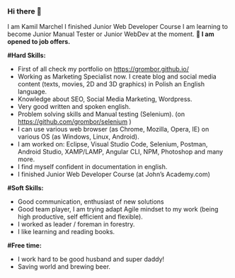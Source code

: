 ### Hi there 👋
I am Kamil Marchel
I finished Junior Web Developer Course 
I am learning to become Junior Manual Tester or Junior WebDev at the moment. 
**🤔 I am opened to job offers.**

<!--
**grombor/grombor** is a ✨ _special_ ✨ repository because its `README.md` (this file) appears on your GitHub profile.

Here are some ideas to get you started:

- 🔭 I’m currently working on ...
- 🌱 I’m currently learning ...
- 👯 I’m looking to collaborate on ...
- 🤔 I’m looking for help with ...
- 💬 Ask me about ...
- 📫 How to reach me: ...
- 😄 Pronouns: ...
- ⚡ Fun fact: ...
-->
**#Hard Skills:**
 - First of all check my portfolio on https://grombor.github.io/
 - Working as Marketing Specialist now. I create blog and social media content (texts, movies, 2D and 3D graphics) in Polish an English language.
 - Knowledge about SEO, Social Media Marketing, Wordpress.
 - Very good written and spoken english. 
 - Problem solving skills and Manual testing (Selenium). (on https://github.com/grombor/selenium )
 - I can use various web browser (as Chrome, Mozilla, Opera, IE) on various OS (as Windows, Linux, Android).
 - I am worked on: Eclipse, Visual Studio Code, Selenium, Postman, Android Studio, XAMP/LAMP, Angular CLI, NPM, Photoshop and many more.
 - I find myself confident in documentation in english.
 - I finished Junior Web Developer Course (at John’s Academy.com)

**#Soft Skills:**
 - Good communication, enthusiast of new solutions
 - Good team player, I am trying adapt Agile mindset to my work (being high productive, self efficient and flexible).
 - I worked as leader / foreman in forestry.
 - I like learning and reading books.
 
**#Free time:**
 - I work hard to be good husband and super daddy!
 - Saving world and brewing beer.
 
